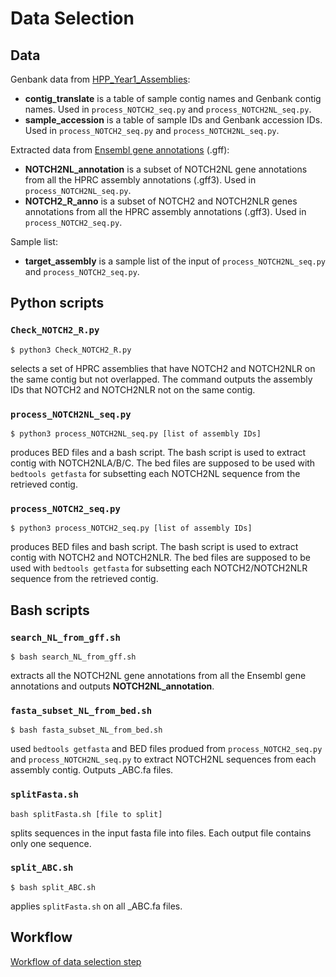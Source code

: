 # Data Selection

## Data

Genbank data from [HPP_Year1_Assemblies](https://github.com/human-pangenomics/HPP_Year1_Assemblies/tree/main/genbank_changes): <br />

- **contig_translate** is a table of sample contig names and Genbank contig names. Used in `process_NOTCH2_seq.py` and `process_NOTCH2NL_seq.py`. <br />
- **sample_accession** is a table of sample IDs and Genbank accession IDs. Used in `process_NOTCH2_seq.py` and `process_NOTCH2NL_seq.py`. <br />

Extracted data from [Ensembl gene annotations](https://projects.ensembl.org/hprc/) (.gff): <br />

- **NOTCH2NL_annotation** is a subset of NOTCH2NL gene annotations from all the HPRC assembly annotations (.gff3). Used in `process_NOTCH2NL_seq.py`. <br />
- **NOTCH2_R_anno** is a subset of NOTCH2 and NOTCH2NLR genes annotations from all the HPRC assembly annotations (.gff3). Used in `process_NOTCH2_seq.py`. <br />

Sample list: <br />

- **target_assembly** is a sample list of the input of `process_NOTCH2NL_seq.py` and `process_NOTCH2_seq.py`.

## Python scripts

### `Check_NOTCH2_R.py`

```
$ python3 Check_NOTCH2_R.py
```
selects a set of HPRC assemblies that have NOTCH2 and NOTCH2NLR on the same contig but not overlapped. The command outputs the assembly IDs that NOTCH2 and NOTCH2NLR not on the same contig.

### `process_NOTCH2NL_seq.py`

```
$ python3 process_NOTCH2NL_seq.py [list of assembly IDs]
```
produces BED files and a bash script. The bash script is used to extract contig with NOTCH2NLA/B/C.
The bed files are supposed to be used with `bedtools getfasta` for subsetting each NOTCH2NL sequence from the retrieved contig.

### `process_NOTCH2_seq.py`

```
$ python3 process_NOTCH2_seq.py [list of assembly IDs]
```
produces BED files and bash script. The bash script is used to extract contig with NOTCH2 and NOTCH2NLR.
The bed files are supposed to be used with `bedtools getfasta` for subsetting each NOTCH2/NOTCH2NLR sequence from the retrieved contig.

## Bash scripts

### `search_NL_from_gff.sh`

```
$ bash search_NL_from_gff.sh 
```
extracts all the NOTCH2NL gene annotations from all the Ensembl gene annotations and outputs **NOTCH2NL_annotation**.

### `fasta_subset_NL_from_bed.sh`

```
$ bash fasta_subset_NL_from_bed.sh
```
used `bedtools getfasta` and BED files produed from `process_NOTCH2_seq.py` and `process_NOTCH2NL_seq.py` to extract NOTCH2NL sequences from each assembly contig. Outputs <prefix>_ABC.fa files.

### `splitFasta.sh`

```
bash splitFasta.sh [file to split]
```
splits sequences in the input fasta file into files. Each output file contains only one sequence.

### `split_ABC.sh`

```
$ bash split_ABC.sh
```
applies `splitFasta.sh` on all <prefix>_ABC.fa files.

## Workflow

[Workflow of data selection step](workflow.png)
